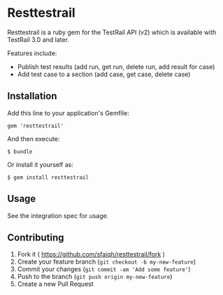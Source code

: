 # Resttestrail

Resttestrail is a ruby gem for the TestRail API (v2) which is available with TestRail 3.0 and later.

Features include:

- Publish test results (add run, get run, delete run, add result for case)
- Add test case to a section (add case, get case, delete case)

## Installation

Add this line to your application's Gemfile:

    gem 'resttestrail'

And then execute:

    $ bundle

Or install it yourself as:

    $ gem install resttestrail

## Usage

See the integration spec for usage.

## Contributing

1. Fork it ( https://github.com/sfaiqh/resttestrail/fork )
2. Create your feature branch (`git checkout -b my-new-feature`)
3. Commit your changes (`git commit -am 'Add some feature'`)
4. Push to the branch (`git push origin my-new-feature`)
5. Create a new Pull Request
